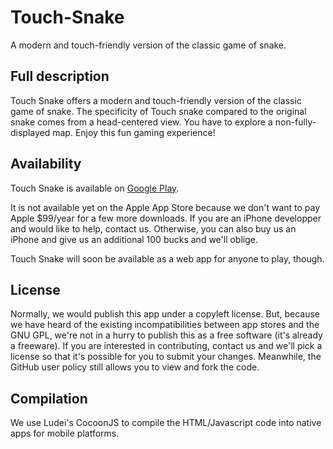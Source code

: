 Touch-Snake
===========

A modern and touch-friendly version of the classic game of snake.

Full description
----------------

Touch Snake offers a modern and touch-friendly version of the classic game of snake.
The specificity of Touch snake compared to the original snake comes from a head-centered view.
You have to explore a non-fully-displayed map. Enjoy this fun gaming experience!

Availability
------------

Touch Snake is available on [Google Play](https://play.google.com/store/apps/details?id=com.zimmisapps.touchsnake).

It is not available yet on the Apple App Store because we don't want to pay Apple $99/year for a few more downloads.
If you are an iPhone developper and would like to help, contact us.
Otherwise, you can also buy us an iPhone and give us an additional 100 bucks and we'll oblige.

Touch Snake will soon be available as a web app for anyone to play, though.

License
-------

Normally, we would publish this app under a copyleft license.
But, because we have heard of the existing incompatibilities between app stores and the GNU GPL,
we're not in a hurry to publish this as a free software (it's already a freeware).
If you are interested in contributing, contact us and we'll pick a license so that it's possible
for you to submit your changes.
Meanwhile, the GitHub user policy still allows you to view and fork the code.

Compilation
-----------

We use Ludei's CocoonJS to compile the HTML/Javascript code into native apps for mobile platforms.
